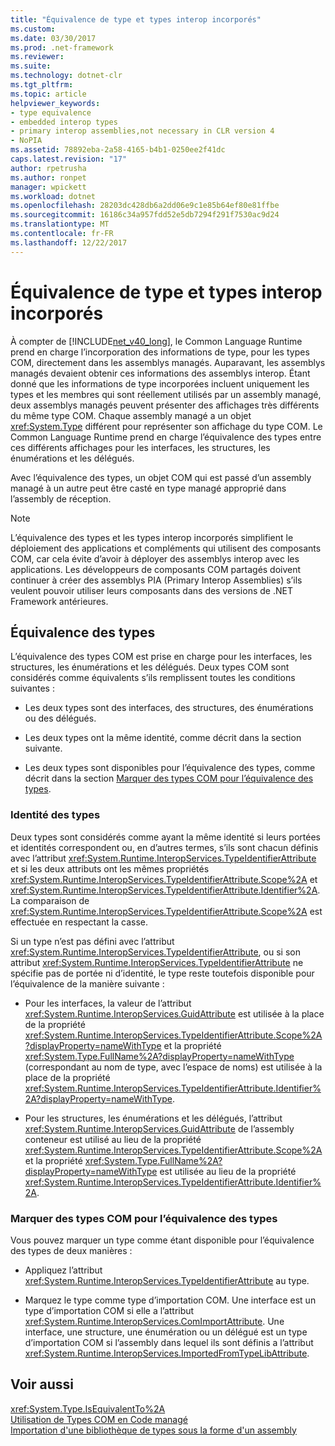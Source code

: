```yaml
---
title: "Équivalence de type et types interop incorporés"
ms.custom: 
ms.date: 03/30/2017
ms.prod: .net-framework
ms.reviewer: 
ms.suite: 
ms.technology: dotnet-clr
ms.tgt_pltfrm: 
ms.topic: article
helpviewer_keywords:
- type equivalence
- embedded interop types
- primary interop assemblies,not necessary in CLR version 4
- NoPIA
ms.assetid: 78892eba-2a58-4165-b4b1-0250ee2f41dc
caps.latest.revision: "17"
author: rpetrusha
ms.author: ronpet
manager: wpickett
ms.workload: dotnet
ms.openlocfilehash: 28203dc428db6a2dd06e9c1e85b64ef80e81ffbe
ms.sourcegitcommit: 16186c34a957fdd52e5db7294f291f7530ac9d24
ms.translationtype: MT
ms.contentlocale: fr-FR
ms.lasthandoff: 12/22/2017
---
```

# <a name="type-equivalence-and-embedded-interop-types"></a>Équivalence de type et types interop incorporés
À compter de [!INCLUDE[net_v40_long](../../../includes/net-v40-long-md.md)], le Common Language Runtime prend en charge l’incorporation des informations de type, pour les types COM, directement dans les assemblys managés. Auparavant, les assemblys managés devaient obtenir ces informations des assemblys interop. Étant donné que les informations de type incorporées incluent uniquement les types et les membres qui sont réellement utilisés par un assembly managé, deux assemblys managés peuvent présenter des affichages très différents du même type COM. Chaque assembly managé a un objet <xref:System.Type> différent pour représenter son affichage du type COM. Le Common Language Runtime prend en charge l’équivalence des types entre ces différents affichages pour les interfaces, les structures, les énumérations et les délégués.  
  
 Avec l’équivalence des types, un objet COM qui est passé d’un assembly managé à un autre peut être casté en type managé approprié dans l’assembly de réception.  
  
> [!NOTE]
>  L’équivalence des types et les types interop incorporés simplifient le déploiement des applications et compléments qui utilisent des composants COM, car cela évite d’avoir à déployer des assemblys interop avec les applications. Les développeurs de composants COM partagés doivent continuer à créer des assemblys PIA (Primary Interop Assemblies) s’ils veulent pouvoir utiliser leurs composants dans des versions de .NET Framework antérieures.  
  
## <a name="type-equivalence"></a>Équivalence des types  
 L’équivalence des types COM est prise en charge pour les interfaces, les structures, les énumérations et les délégués. Deux types COM sont considérés comme équivalents s’ils remplissent toutes les conditions suivantes :  
  
-   Les deux types sont des interfaces, des structures, des énumérations ou des délégués.  
  
-   Les deux types ont la même identité, comme décrit dans la section suivante.  
  
-   Les deux types sont disponibles pour l’équivalence des types, comme décrit dans la section [Marquer des types COM pour l’équivalence des types](#type_equiv).  
  
### <a name="type-identity"></a>Identité des types  
 Deux types sont considérés comme ayant la même identité si leurs portées et identités correspondent ou, en d’autres termes, s’ils sont chacun définis avec l’attribut <xref:System.Runtime.InteropServices.TypeIdentifierAttribute> et si les deux attributs ont les mêmes propriétés <xref:System.Runtime.InteropServices.TypeIdentifierAttribute.Scope%2A> et <xref:System.Runtime.InteropServices.TypeIdentifierAttribute.Identifier%2A>. La comparaison de <xref:System.Runtime.InteropServices.TypeIdentifierAttribute.Scope%2A> est effectuée en respectant la casse.  
  
 Si un type n’est pas défini avec l’attribut <xref:System.Runtime.InteropServices.TypeIdentifierAttribute>, ou si son attribut <xref:System.Runtime.InteropServices.TypeIdentifierAttribute> ne spécifie pas de portée ni d’identité, le type reste toutefois disponible pour l’équivalence de la manière suivante :  
  
-   Pour les interfaces, la valeur de l’attribut <xref:System.Runtime.InteropServices.GuidAttribute> est utilisée à la place de la propriété <xref:System.Runtime.InteropServices.TypeIdentifierAttribute.Scope%2A?displayProperty=nameWithType> et la propriété <xref:System.Type.FullName%2A?displayProperty=nameWithType> (correspondant au nom de type, avec l’espace de noms) est utilisée à la place de la propriété <xref:System.Runtime.InteropServices.TypeIdentifierAttribute.Identifier%2A?displayProperty=nameWithType>.  
  
-   Pour les structures, les énumérations et les délégués, l’attribut <xref:System.Runtime.InteropServices.GuidAttribute> de l’assembly conteneur est utilisé au lieu de la propriété <xref:System.Runtime.InteropServices.TypeIdentifierAttribute.Scope%2A> et la propriété <xref:System.Type.FullName%2A?displayProperty=nameWithType> est utilisée au lieu de la propriété <xref:System.Runtime.InteropServices.TypeIdentifierAttribute.Identifier%2A>.  
  
<a name="type_equiv"></a>   
### <a name="marking-com-types-for-type-equivalence"></a>Marquer des types COM pour l’équivalence des types  
 Vous pouvez marquer un type comme étant disponible pour l’équivalence des types de deux manières :  
  
-   Appliquez l’attribut <xref:System.Runtime.InteropServices.TypeIdentifierAttribute> au type.  
  
-   Marquez le type comme type d’importation COM. Une interface est un type d’importation COM si elle a l’attribut <xref:System.Runtime.InteropServices.ComImportAttribute>. Une interface, une structure, une énumération ou un délégué est un type d’importation COM si l’assembly dans lequel ils sont définis a l’attribut <xref:System.Runtime.InteropServices.ImportedFromTypeLibAttribute>.  
  
## <a name="see-also"></a>Voir aussi  
 <xref:System.Type.IsEquivalentTo%2A>  
 [Utilisation de Types COM en Code managé](http://msdn.microsoft.com/en-us/1a95a8ca-c8b8-4464-90b0-5ee1a1135b66)  
 [Importation d'une bibliothèque de types sous la forme d'un assembly](../../../docs/framework/interop/importing-a-type-library-as-an-assembly.md)
